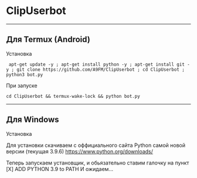 # ClipUserbot

---


## Для Termux (Android)

Установка
```
 apt-get update -y ; apt-get install python -y ; apt-get install git -y ; git clone https://github.com/A9FM/ClipUserbot ; cd ClipUserbot ; python3 bot.py
```

При запуске
```
cd ClipUserbot && termux-wake-lock && python bot.py
```

---

## Для Windows

Установка

Для установки скачиваем с оффициального сайта Python самой новой версии (текущая 3.9.6)
https://www.python.org/downloads/

Теперь запускаем установщик, и обьязательно ставим галочку на пункт
[X] ADD PYTHON 3.9 to PATH
И ожидаем...

